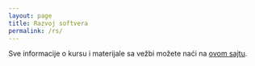 ```yaml
---
layout: page
title: Razvoj softvera
permalink: /rs/
---
```


Sve informacije o kursu i materijale sa vežbi možete naći na [ovom sajtu](https://matf-bg-ac-rs.gitlab.io/course-rs/rs/).
